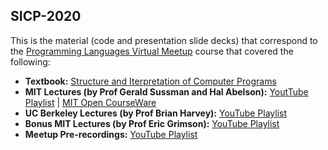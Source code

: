 ## SICP-2020

This is the material (code and presentation slide decks) that correspond to the [Programming Languages Virtual Meetup](https://www.meetup.com/Programming-Languages-Toronto-Meetup/) course that covered the following:

- **Textbook:** [Structure and Iterpretation of Computer Programs](https://web.mit.edu/alexmv/6.037/sicp.pdf)
- **MIT Lectures (by Prof Gerald Sussman and Hal Abelson):** [YoutTube Playlist](https://www.youtube.com/playlist?list=PLE18841CABEA24090) | [MIT Open CourseWare](https://ocw.mit.edu/courses/electrical-engineering-and-computer-science/6-001-structure-and-interpretation-of-computer-programs-spring-2005/video-lectures/)
- **UC Berkeley Lectures (by Prof Brian Harvey):** [YouTube Playlist](https://www.youtube.com/playlist?list=PLhMnuBfGeCDNgVzLPxF9o5UNKG1b-LFY9)
- **Bonus MIT Lectures (by Prof Eric Grimson):** [YouTube Playlist](https://www.youtube.com/playlist?list=PL7BcsI5ueSNFPCEisbaoQ0kXIDX9rR5FF)
- **Meetup Pre-recordings:** [YouTube Playlist](https://www.youtube.com/playlist?list=PLVFrD1dmDdvdvWFK8brOVNL7bKHpE-9w0)
